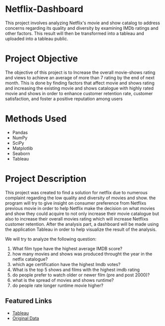 # Netflix-Dashboard
This project involves analyzing Netflix's movie and show catalog to address concerns regarding its quality and diversity by examining IMDb ratings and other factors. This result will then be transformed into a tableau and uploaded into a tableau public.

# Project Objective
The objective of this project is to Increase the overall movie-shows rating and views to achieve an average of more than 7 rating by the end of next month. This is done by finding factors that affect movie and shows rating and increasing the existing movie and shows catalogue with highly rated movie and shows in order to enhance customer retention rate, customer satisfaction, and foster a positive reputation among users

# Methods Used
- Pandas
- NumPy
- SciPy
- Matplotlib
- Seaborn
- Tableau

# Project Description
This project was created to find a solution for netflix due to numerous complaint regarding the low quality and diversity of movies and show. the program will try to give insight on consumer preference from Netflixs previous movie in order to help Netflix make the decision on what movies and show they could acquire to not only increase their movie catalogue but also to increase their overall movies rating which will increase Netflixs customer retention. After the analysis part, a dashboard will be made using the application Tableau in order to help visualize the result of the analysis.

We will try to analyze the following question:
1. What film type have the highest average IMDB score? 
2. how many movies and shows was produced throught the year in the netfix catalogue? 
3. which age certification have the highest Imdb votes? 
4. What is the top 5 shows and films with the highest imdb rating
5. do people prefer to watch older or newer film (pre and post 2000)? 
6. what is the spread of movies and shows runtime? 
7. do people rate longer runtime movie higher?

## Featured Links
* [Tableau](https://public.tableau.com/app/profile/achmad.abdillah.ghifari/viz/NetflixIMDBRatingDashboard/Dashboardmain?publish=yes)
* [Original Data](https://www.kaggle.com/datasets/thedevastator/netflix-imdb-scores/data)
